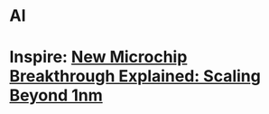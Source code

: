 # AI
# Inspire: [New Microchip Breakthrough Explained: Scaling Beyond 1nm](https://youtu.be/Gzkb3Zc8pGE)
